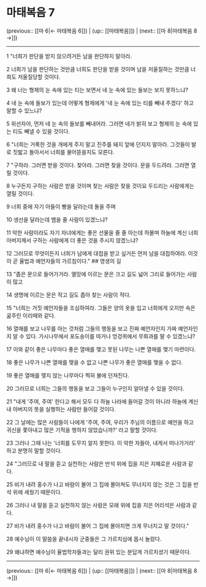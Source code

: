 # 마태복음 7

(previous:: [[마 6|← 마태복음 6]]) | (up:: [[마태복음]]) | (next:: [[마 8|마태복음 8 →]])

***




1 
"너희가 판단을 받지 않으려거든 남을 판단하지 말아라. 



2 
너희가 남을 판단하는 것만큼 너희도 판단을 받을 것이며 남을 저울질하는 것만큼 너희도 저울질당할 것이다. 



3 
왜 너는 형제의 눈 속에 있는 티는 보면서 네 눈 속에 있는 들보는 보지 못하느냐? 



4 
네 눈 속에 들보가 있는데 어떻게 형제에게 '네 눈 속에 있는 티를 빼내 주겠다' 하고 말할 수 있느냐? 



5 
위선자야, 먼저 네 눈 속의 들보를 빼내어라. 그러면 네가 밝히 보고 형제의 눈 속에 있는 티도 빼낼 수 있을 것이다. 



6 
"너희는 거룩한 것을 개에게 주지 말고 진주를 돼지 앞에 던지지 말아라. 그것들이 발로 짓밟고 돌아서서 너희를 물어뜯을지도 모른다. 



7 
"구하라. 그러면 받을 것이다. 찾아라. 그러면 찾을 것이다. 문을 두드려라. 그러면 열릴 것이다. 



8 
누구든지 구하는 사람은 받을 것이며 찾는 사람은 찾을 것이요 두드리는 사람에게는 열릴 것이다. 



9 
너희 중에 자기 아들이 빵을 달라는데 돌을 주며 



10 
생선을 달라는데 뱀을 줄 사람이 있겠느냐? 



11 
악한 사람이라도 자기 자녀에게는 좋은 선물을 줄 줄 아는데 하물며 하늘에 계신 너희 아버지께서 구하는 사람에게 더 좋은 것을 주시지 않겠느냐? 



12 
그러므로 무엇이든지 너희가 남에게 대접을 받고 싶거든 먼저 남을 대접하여라. 이것이 곧 율법과 예언자들의 가르침이다." ## 영생의 길 



13 
"좁은 문으로 들어가거라. 멸망에 이르는 문은 크고 길도 넓어 그리로 들어가는 사람이 많고 



14 
생명에 이르는 문은 작고 길도 좁아 찾는 사람이 적다. 



15 
"너희는 거짓 예언자들을 조심하여라. 그들은 양의 옷을 입고 너희에게 오지만 속은 굶주린 이리떼와 같다. 



16 
열매를 보고 나무를 아는 것처럼 그들의 행동을 보고 진짜 예언자인지 가짜 예언자인지 알 수 있다. 가시나무에서 포도송이를 따거나 엉겅퀴에서 무화과를 딸 수 있겠느냐? 



17 
이와 같이 좋은 나무마다 좋은 열매를 맺고 못된 나무는 나쁜 열매를 맺기 마련이다. 



18 
좋은 나무가 나쁜 열매를 맺을 수 없고 나쁜 나무가 좋은 열매를 맺을 수 없다. 



19 
좋은 열매를 맺지 않는 나무마다 찍혀 불에 던져진다. 



20 
그러므로 너희는 그들의 행동을 보고 그들이 누구인지 알아낼 수 있을 것이다. 



21 
"내게 '주여, 주여' 한다고 해서 모두 다 하늘 나라에 들어갈 것이 아니라 하늘에 계신 내 아버지의 뜻을 실행하는 사람만 들어갈 것이다. 



22 
그 날에는 많은 사람들이 나에게 '주여, 주여, 우리가 주님의 이름으로 예언을 하고 귀신을 쫓아내고 많은 기적을 행하지 않았습니까?' 라고 말할 것이다. 



23 
그러나 그때 나는 '너희를 도무지 알지 못한다. 이 악한 자들아, 내게서 떠나가거라' 하고 분명히 말할 것이다. 



24 
"그러므로 내 말을 듣고 실천하는 사람은 반석 위에 집을 지은 지혜로운 사람과 같다. 



25 
비가 내려 홍수가 나고 바람이 불어 그 집에 몰아쳐도 무너지지 않는 것은 그 집을 반석 위에 세웠기 때문이다. 



26 
그러나 내 말을 듣고 실천하지 않는 사람은 모래 위에 집을 지은 어리석은 사람과 같다. 



27 
비가 내려 홍수가 나고 바람이 불어 그 집에 몰아치면 크게 무너지고 말 것이다." 



28 
예수님이 이 말씀을 끝내시자 군중들은 그 가르치심에 몹시 놀랐다. 



29 
왜냐하면 예수님이 율법학자들과는 달리 권위 있는 분답게 가르치셨기 때문이다.

***

(previous:: [[마 6|← 마태복음 6]]) | (up:: [[마태복음]]) | (next:: [[마 8|마태복음 8 →]])
